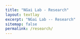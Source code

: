 ```yaml
---
title: "NGai Lab - Research"
layout: textlay
excerpt: "NGai Lab -- Research"
sitemap: false
permalink: /research/
---
```

<!-- 
# Research

Research umbrella: Following directions all aim to strengthen the ability of “copilot”.
Key words: efficient inference, hardware-aware, long context modeling, sparsity, quantization, speculative decoding, semi-parametric  

## Co-design LLM algorithms with hardware properties
Design smarter algorithms that leverage hardware characteristics, e.g., model sparsity, flops and bandwidth ratio, memory hierarchy, cpu and gpu …
Enable impossible training/serving environment ,e.g., offloading, on-device, decentralized training, leveraging model characteristics, e.g., reparameterization, gradient, model structure, user query pattern … 

Example recent work:

[1] Sequoia: Scalable, Robust, and Hardware-aware Speculative Decoding. 2024 

[2] HexGen: Generative Inference of Large-Scale Foundation Model over Heterogeneous Decentralized Environment

[3] Prompt-prompted Mixture of Experts for Efficient LLM Generation. 2024

[4] GaLore: Memory-Efficient LLM Training by Gradient Low-Rank Projection. 2024

[5] Deja Vu: Contextual Sparsity for Efficient LLMs at Inference Time. 2023

[6] FlexGen: High-Throughput Generative Inference of Large Language Models with a Single GPU. 2023

[7] Fine-tuning Language Models over Slow Networks using Activation Compression with Guarantees. 2023

## Long-context modeling and generation
Enable functionality of long-context modeling, e.g., efficiency in fine tuning and serving, extrapolation ability, no context left behind
Enhance advanced long context understanding and instructability, e.g., retention and retrieval of information over long periods, ability to maintain continuity and coherence in long conversations

Example recent work:

[1] TriForce: Lossless Acceleration of Long Sequence Generation with Hierarchical Speculative Decoding. 2024

[2] Megalodon: Efficient LLM Pretraining and Inference with Unlimited Context Length. 2024

[3] Found in the Middle: How Language Models Use Long Contexts Better via Plug-and-Play Positional Encoding. 2024

[4] Get More with LESS: Synthesizing Recurrence with KV Cache Compression for Efficient LLM Inference. 2024

[5] KIVI: A Tuning-Free Asymmetric 2bit Quantization for KV Cache. 2024

[6] Efficient Streaming Language Models with Attention Sinks. 2023

[7] H2O: Heavy-Hitter Oracle for Efficient Generative Inference of Large Language Models. 2023


## Semi-parametric modeling for new scaling law
Enable new scaling law of model pretraining, e.g.,  model-led learning, learn to curate data, learn to use external memory, optimize parameter utilization, adapt to hardware
New paradigm of LLM serving, e.g., plugin contextual - persistent memory for tasks …

Example recent work:

[1] Memory Mosaics: Semi-parametric LLMs. 2024

[2] Learn To be Efficient: Build Structured Sparsity in Large Language Models. 2024

[3] HALOS: Hashing Large Output Space for Cheap Inference. 2022

[4] MONGOOSE: A Learnable LSH Framework for Efficient Neural Network Training. 2021

[5] SLIDE: In Defense of Smart Algorithms over Hardware Acceleration for Large-Scale Deep Learning Systems. 2020

## Enhancing Model’s Lookahead Planning and Reasoning Abilities 
Design new tasks and weakly supervised data collection algorithms for enhancing LLM abilities, e.g., RL, synthetic data, simulated world environment … 
Design new model architecture to extract planning and reasoning abilities, e.g., hierarchical / multiscale architecture, encoding abilities, looking ahead / backtracking… -->